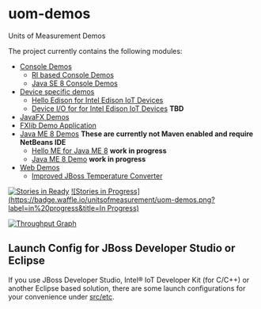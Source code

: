 uom-demos
=========

Units of Measurement Demos

The project currently contains the following modules:

- [Console Demos](console)
  - [RI based Console Demos](console/ri)
  - [Java SE 8 Console Demos](console/se)
- [Device specific demos](device)
  - [Hello Edison for Intel Edison IoT Devices](device/edison/hello)
  - [Device I/O for for Intel Edison IoT Devices](device/edison/dio) **TBD**
- [JavaFX Demos](javafx)
 - [FXlib Demo Application](javafx/fxlib)
- [Java ME 8 Demos](javame) **These are currently not Maven enabled and require NetBeans IDE**
  - [Hello ME for Java ME 8](javame/hellome) **work in progress**
  - [Java ME 8 Demo](javame/medemo) **work in progress**
- [Web Demos](web)
  - [Improved JBoss Temperature Converter](web/temperature-converter)


[![Stories in Ready](https://badge.waffle.io/unitsofmeasurement/uom-demos.png?label=ready&title=Ready)](https://waffle.io/unitsofmeasurement/uom-demos)
[![Stories in Progress](https://badge.waffle.io/unitsofmeasurement/uom-demos.png?label=in%20progress&title=In Progress)](https://waffle.io/unitsofmeasurement/uom-demos)

[![Throughput Graph](https://graphs.waffle.io/unitsofmeasurement/uom-demos/throughput.svg)](https://waffle.io/unitsofmeasurement/uom-demos/metrics)

Launch Config for JBoss Developer Studio or Eclipse
-------------------------------------
If you use JBoss Developer Studio, Intel® IoT Developer Kit (for C/C++) or another Eclipse based solution, there are some launch configurations for your convenience under [src/etc](src/etc/). 

